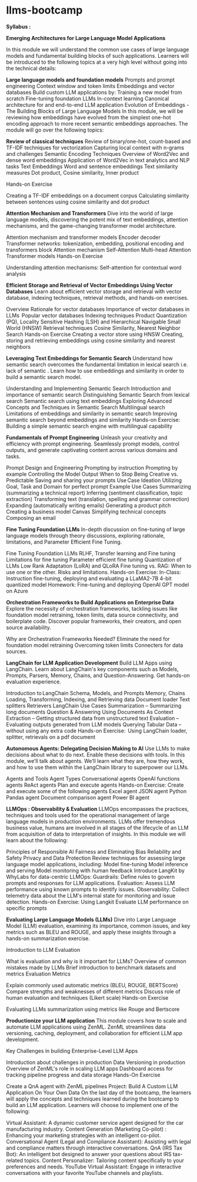 # llms-bootcamp

**Syllabus :**


**Emerging Architectures for Large Language Model Applications**


In this module we will understand the common use cases of large language models and fundamental building blocks of such applications. Learners will be introduced to the following topics at a very high level without going into the technical details:


**Large language models and foundation models**
Prompts and prompt engineering
Context window and token limits
Embeddings and vector databases
Build custom LLM applications by:
Training a new model from scratch
Fine-tuning foundation LLMs
In-context learning
Canonical architecture for and end-to-end LLM application
Evolution of Embeddings - The Building Blocks of Large Language Models
In this module, we will be reviewing how embeddings have evolved from the simplest one-hot encoding approach to more recent semantic embeddings approaches. The module will go over the following topics:


**Review of classical techniques**
Review of binary/one-hot, count-based and TF-IDF techniques for vectorization
Capturing local context with n-grams and challenges
Semantic Encoding Techniques
Overview of Word2Vec and dense word embeddings
Application of Word2Vec in text analytics and NLP tasks
Text Embeddings
Word and sentence embeddings
Text similarity measures
Dot product, Cosine similarity, Inner product

Hands-on Exercise

Creating a TF-IDF embeddings on a document corpus
Calculating similarity between sentences using cosine similarity and dot product


**Attention Mechanism and Transformers**
Dive into the world of large language models, discovering the potent mix of text embeddings, attention mechanisms, and the game-changing transformer model architecture.

Attention mechanism and transformer models
Encoder decoder
Transformer networks: tokenization, embedding, positional encoding and transformers block
Attention mechanism
Self-Attention
Multi-head Attention
Transformer models
Hands-on Exercise

Understanding attention mechanisms: Self-attention for contextual word analysis


**Efficient Storage and Retrieval of Vector Embeddings Using Vector Databases**
Learn about efficient vector storage and retrieval with vector database, indexing techniques, retrieval methods, and hands-on exercises.

Overview
Rationale for vector databases
Importance of vector databases in LLMs 
Popular vector databases
Indexing techniques
Product Quantization (PQ), Locality Sensitive Hashing (LSH) and Hierarchical Navigable Small World (HNSW)
Retrieval techniques
Cosine Similarity, Nearest Neighbor Search
Hands-on Exercise
Creating a vector store using HNSW
Creating, storing and retrieving embeddings using cosine similarity and nearest neighbors


**Leveraging Text Embeddings for Semantic Search**
Understand how semantic search overcomes the fundamental limitation in lexical search i.e. lack of semantic . Learn how to use embeddings and similarity in order to build a semantic search model.

Understanding and Implementing Semantic Search
Introduction and importance of semantic search
Distinguishing Semantic Search from lexical search
Semantic search using text embeddings
Exploring Advanced Concepts and Techniques in Semantic Search
Multilingual search
Limitations of embeddings and similarity in semantic search
Improving semantic search beyond embeddings and similarity
Hands-on Exercise: 
Building a simple semantic search engine with multilingual capability


**Fundamentals of Prompt Engineering**
Unleash your creativity and efficiency with prompt engineering. Seamlessly prompt models, control outputs, and generate captivating content across various domains and tasks.

Prompt Design and Engineering
Prompting by instruction
Prompting by example
Controlling the Model Output
When to Stop
Being Creative vs. Predictable
Saving and sharing your prompts
Use Case Ideation
Utilizing Goal, Task and Domain for perfect prompt
Example Use Cases
Summarizing (summarizing a technical report)
Inferring (sentiment classification, topic extraction)
Transforming text (translation, spelling and grammar correction)
Expanding (automatically writing emails)
Generating a product pitch
Creating a business model Canvas
Simplifying technical concepts
Composing an email


**Fine Tuning Foundation LLMs**
In-depth discussion on fine-tuning of large language models through theory discussions, exploring rationale, limitations, and Parameter Efficient Fine Tuning.

Fine Tuning Foundation LLMs
RLHF, Transfer learning and Fine tuning
Limitations for fine tuning
Parameter efficient fine tuning
Quantization of LLMs
Low Rank Adaptation (LoRA) and QLoRA
Fine tuning vs. RAG: When to use one or the other. Risks and limitations.
Hands-on Exercise:
In-Class: Instruction fine-tuning, deploying and evaluating a LLaMA2-7B 4-bit quantized model
Homework: Fine-tuning and deploying OpenAI GPT model on Azure


**Orchestration Frameworks to Build Applications on Enterprise Data**
Explore the necessity of orchestration frameworks, tackling issues like foundation model retraining, token limits, data source connectivity, and boilerplate code. Discover popular frameworks, their creators, and open source availability.

Why are Orchestration Frameworks Needed?
Eliminate the need for foundation model retraining
Overcoming token limits
Connecters for data sources.


**LangChain for LLM Application Development**
Build LLM Apps using LangChain. Learn about LangChain's key components such as Models, Prompts, Parsers, Memory, Chains, and Question-Answering. Get hands-on evaluation experience.

Introduction to LangChain
Schema, Models, and Prompts
Memory, Chains
Loading, Transforming, Indexing, and Retrieving data
Document loader
Text splitters
Retrievers
LangChain Use Cases
Summarization – Summarizing long documents
Question & Answering Using Documents As Context
Extraction – Getting structured data from unstructured text
Evaluation – Evaluating outputs generated from LLM models
Querying Tabular Data – without using any extra code
Hands-on Exercise: 
Using LangChain loader, splitter, retrievals on a pdf document


**Autonomous Agents: Delegating Decision Making to AI**
Use LLMs to make decisions about what to do next. Enable these decisions with tools. In this module, we’ll talk about agents. We’ll learn what they are, how they work, and how to use them within the LangChain library to superpower our LLMs.

Agents and Tools
Agent Types
Conversational agents
OpenAI functions agents
ReAct agents
Plan and execute agents
Hands-on Exercise: Create and execute some of the following agents
Excel agent
JSON agent
Python Pandas agent
Document comparison agent
Power BI agent


**LLMOps : Observability & Evaluation**
LLMOps encompasses the practices, techniques and tools used for the operational management of large language models in production environments. LLMs offer tremendous business value, humans are involved in all stages of the lifecycle of an LLM from acquisition of data to interpretation of insights. In this module we will learn about the following:

Principles of Responsible AI
Fairness and Eliminating Bias
Reliability and Safety
Privacy and Data Protection
Review techniques for assessing large language model applications, including:
Model fine-tuning
Model inference and serving
Model monitoring with human feedback
Introduce LangKit by WhyLabs for data-centric LLMOps:
Guardrails: Define rules to govern prompts and responses for LLM applications.
Evaluation: Assess LLM performance using known prompts to identify issues.
Observability: Collect telemetry data about the LLM's internal state for monitoring and issue detection.
Hands-on Exercise:
Using Langkit Evaluate LLM performance on specific prompts


**Evaluating Large Language Models (LLMs)**
Dive into Large Language Model (LLM) evaluation, examining its importance, common issues, and key metrics such as BLEU and ROUGE, and apply these insights through a hands-on summarization exercise.

Introduction to LLM Evaluation

What is evaluation and why is it important for LLMs?
Overview of common mistakes made by LLMs
Brief introduction to benchmark datasets and metrics
Evaluation Metrics

Explain commonly used automatic metrics (BLEU, ROUGE, BERTScore)
Compare strengths and weaknesses of different metrics
Discuss role of human evaluation and techniques (Likert scale)
Hands-on Exercise

Evaluating LLMs summarization using metrics like Rouge and Bertscore


**Productionize your LLM application**
This module covers how to scale and automate LLM applications using ZenML. ZenML streamlines data versioning, caching, deployment, and collaboration for efficient LLM app development.

Key Challenges in building Enterprise-Level LLM Apps

Introduction about challenges in production
Data Versioning in production
Overview of ZenML's role in scaling LLM apps
Dashboard access for tracking pipeline progress and data storage
Hands-On Exercise

Create a QnA agent with ZenML pipelines
Project: Build A Custom LLM Application On Your Own Data
On the last day of the bootcamp, the learners will apply the concepts and techniques learned during the bootcamp to build an LLM application. Learners will choose to implement one of the following:

Virtual Assistant: A dynamic customer service agent designed for the car manufacturing industry.
Content Generation (Marketing Co-pilot) : Enhancing your marketing strategies with an intelligent co-pilot.
Conversational Agent (Legal and Compliance Assistant): Assisting with legal and compliance matters through interactive conversations.
QnA (IRS Tax Bot): An intelligent bot designed to answer your questions about IRS tax-related topics.
Content Personalizer: Tailoring content specifically to your preferences and needs.
YouTube Virtual Assistant: Engage in interactive conversations with your favorite YouTube channels and playlists.
 

